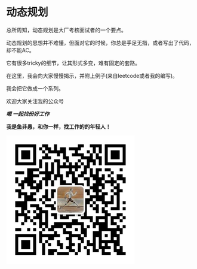 # 动态规划
总所周知，动态规划是大厂考核面试者的一个要点。

动态规划的思想并不难懂，但面对它的时候，你总是手足无措，或者写出了代码，却不能AC。

它有很多tricky的细节，让其形式多变，难有固定的套路。

在这里，我会向大家慢慢揭示，并附上例子(来自leetcode或者我的编写)。

我会把它做成一个系列。

欢迎大家关注我的公众号

***嗯 一起找份好工作***

**我是鱼非愚，和你一样，找工作的的年轻人！**

![](WeChat.jpg)


